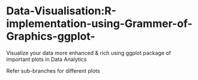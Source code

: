 # Data-Visualisation:R-implementation-using-Grammer-of-Graphics-ggplot-
Visualize your data more enhanced & rich using ggplot package of important plots in Data Analytics

Refer sub-branches for different plots
